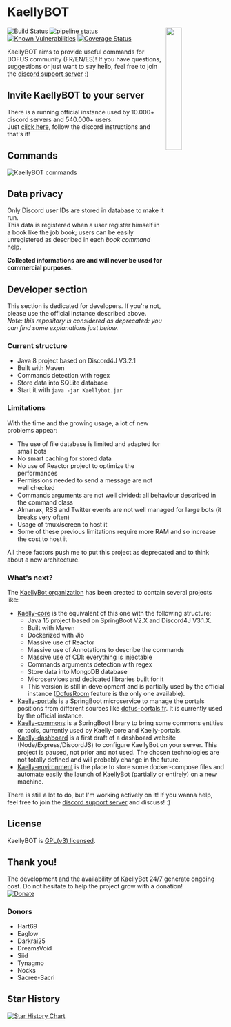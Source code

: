 # KaellyBOT

<a href="https://discordapp.com/oauth2/authorize?&client_id=202916641414184960&scope=bot"><img align="right" src="https://i.imgur.com/9R9HLqa.png" width=27%></a>

[![Build Status](https://travis-ci.org/Kaysoro/KaellyBot.svg?branch=master)](https://travis-ci.org/Kaysoro/KaellyBot)
[![pipeline status](https://gitlab.com/Kaysoro/KaellyBot/badges/master/pipeline.svg)](https://gitlab.com/Kaysoro/KaellyBot/commits/master)
[![Known Vulnerabilities](https://snyk.io/test/github/kaysoro/kaellybot/badge.svg?targetFile=pom.xml)](https://snyk.io/test/github/kaysoro/kaellybot?targetFile=pom.xml)
[![Coverage Status](https://coveralls.io/repos/github/Kaysoro/KaellyBot/badge.svg?branch=master)](https://coveralls.io/github/Kaysoro/KaellyBot?branch=master)

KaellyBOT aims to provide useful commands for DOFUS community (FR/EN/ES)! If you have questions, suggestions or just want to say hello, feel free to join the [discord support server](https://discord.gg/CyJCFDk) :)

## Invite KaellyBOT to your server
There is a running official instance used by 10.000+ discord servers and 540.000+ users.  
Just [click here](https://discordapp.com/oauth2/authorize?&client_id=202916641414184960&scope=bot), follow the discord instructions and that's it!

## Commands
![KaellyBOT commands](https://i.imgur.com/37Ifk6o.png "KaellyBOT commands")

## Data privacy
Only Discord user IDs are stored in database to make it run.  
This data is registered when a user register himself in a book like the job book; users can be easily unregistered as described in each *book command* help.

**Collected informations are and will never be used for commercial purposes.**

## Developer section
This section is dedicated for developers. If you're not, please use the official instance described above.  
*Note: this repository is considered as deprecated: you can find some explanations just below.*

### Current structure
- Java 8 project based on Discord4J V3.2.1
- Built with Maven 
- Commands detection with regex
- Store data into SQLite database
- Start it with `java -jar Kaellybot.jar`

### Limitations
With the time and the growing usage, a lot of new problems appear:
- The use of file database is limited and adapted for small bots
- No smart caching for stored data
- No use of Reactor project to optimize the performances
- Permissions needed to send a message are not well checked
- Commands arguments are not well divided: all behaviour described in the command class
- Almanax, RSS and Twitter events are not well managed for large bots (it breaks very often)
- Usage of tmux/screen to host it
- Some of these previous limitations require more RAM and so increase the cost to host it

All these factors push me to put this project as deprecated and to think about a new architecture.

### What's next?
The [KaellyBot organization](https://github.com/KaellyBot/) has been created to contain several projects like:
- [Kaelly-core](https://github.com/KaellyBot/Kaelly-core) is the equivalent of this one with the following structure:
    - Java 15 project based on SpringBoot V2.X and Discord4J V3.1.X.
    - Built with Maven
    - Dockerized with Jib
    - Massive use of Reactor
    - Massive use of Annotations to describe the commands
    - Massive use of CDI: everything is injectable
    - Commands arguments detection with regex
    - Store data into MongoDB database
    - Microservices and dedicated libraries built for it
    - This version is still in development and is partially used by the official instance ([DofusRoom](https://www.dofusroom.com/) feature is the only one available).
- [Kaelly-portals](https://github.com/KaellyBot/Kaelly-portals) is a SpringBoot microservice to manage the portals positions from different sources like [dofus-portals.fr](https://dofus-portals.fr/). It is currently used by the official instance.
- [Kaelly-commons](https://github.com/KaellyBot/Kaelly-commons) is a SpringBoot library to bring some commons entities or tools, currently used by Kaelly-core and Kaelly-portals.
- [Kaelly-dashboard](https://github.com/KaellyBot/Kaelly-dashboard) is a first draft of a dashboard website (Node/Express/DiscordJS) to configure KaellyBot on your server. This project is paused, not prior and not used. The chosen technologies are not totally defined and will probably change in the future.
- [Kaelly-environment](https://github.com/KaellyBot/Kaelly-environment) is the place to store some docker-compose files and automate easily the launch of KaellyBot (partially or entirely) on a new machine.

There is still a lot to do, but I'm working actively on it! If you wanna help, feel free to join the [discord support server](https://discord.gg/CyJCFDk) and discuss! :)

## License  
KaellyBOT is [GPL(v3) licensed](./LICENSE).

## Thank you!  

The development and the availability of KaellyBot 24/7 generate ongoing cost. Do not hesitate to help the project grow with a donation!   
[![Donate](https://www.paypalobjects.com/en_US/FR/i/btn/btn_donateCC_LG.gif)](https://www.paypal.me/kaysoro)

### Donors

- Hart69
- Eaglow
- Darkrai25
- DreamsVoid
- Siid
- Tynagmo
- Nocks
- Sacree-Sacri

## Star History

<a href="https://star-history.com/#kaysoro/kaellybot&Date">
  <picture>
    <source media="(prefers-color-scheme: dark)" srcset="https://api.star-history.com/svg?repos=kaysoro/kaellybot&type=Date&theme=dark" />
    <source media="(prefers-color-scheme: light)" srcset="https://api.star-history.com/svg?repos=kaysoro/kaellybot&type=Date" />
    <img alt="Star History Chart" src="https://api.star-history.com/svg?repos=kaysoro/kaellybot&type=Date" />
  </picture>
</a>